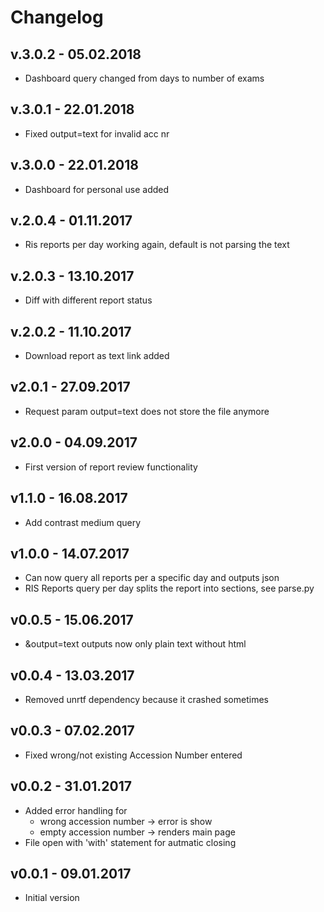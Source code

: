 # Changelog

## v.3.0.2 - 05.02.2018
 * Dashboard query changed from days to number of exams

## v.3.0.1 - 22.01.2018
 * Fixed output=text for invalid acc nr

## v.3.0.0 - 22.01.2018
 * Dashboard for personal use added

## v.2.0.4 - 01.11.2017
 * Ris reports per day working again, default is not parsing the text

## v.2.0.3 - 13.10.2017
 * Diff with different report status

## v.2.0.2 - 11.10.2017
 * Download report as text link added

## v2.0.1 - 27.09.2017
 * Request param output=text does not store the file anymore

## v2.0.0 - 04.09.2017
 * First version of report review functionality

## v1.1.0 - 16.08.2017
 * Add contrast medium query

## v1.0.0 - 14.07.2017
 * Can now query all reports per a specific day and outputs json
 * RIS Reports query per day splits the report into sections, see parse.py

## v0.0.5 - 15.06.2017
 * &output=text outputs now only plain text without html

## v0.0.4 - 13.03.2017
 * Removed unrtf dependency because it crashed sometimes

## v0.0.3 - 07.02.2017
 * Fixed wrong/not existing Accession Number entered

## v0.0.2 - 31.01.2017
 * Added error handling for
   - wrong accession number -> error is show
   - empty accession number -> renders main page
 * File open with 'with' statement for autmatic closing

## v0.0.1 - 09.01.2017
 * Initial version
